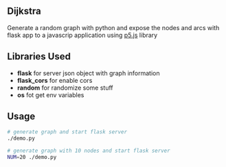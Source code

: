 Dijkstra 
------------

Generate a random graph with python and expose the nodes and arcs with flask app to a javascrip application using [p5.js](https://p5js.org) library


Libraries Used
----------------
- **flask** for server json object with graph information
- **flask_cors** for enable cors 
- **random** for randomize some stuff 
- **os** fot get env variables 


Usage
-------------
```bash
# generate graph and start flask server 
./demo.py

# generate graph with 10 nodes and start flask server
NUM=20 ./demo.py
